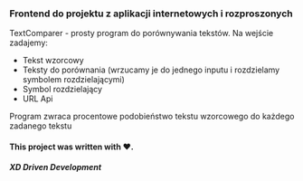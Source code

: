 ### Frontend do projektu  z aplikacji internetowych i rozproszonych

TextComparer - prosty program do porównywania tekstów.
Na wejście zadajemy:
- Tekst wzorcowy
- Teksty do porównania (wrzucamy je do jednego inputu i rozdzielamy symbolem rozdzielającymi)
- Symbol rozdzielający
- URL Api

Program zwraca procentowe podobieństwo tekstu wzorcowego do każdego zadanego tekstu 

#### This project was written with ❤️.


##### XD Driven Development
